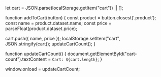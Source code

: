 let cart = JSON.parse(localStorage.getItem("cart")) || [];

function addToCart(button) {
  const product = button.closest('.product');
  const name = product.dataset.name;
  const price = parseFloat(product.dataset.price);

  cart.push({ name, price });
  localStorage.setItem("cart", JSON.stringify(cart));
  updateCartCount();
}

function updateCartCount() {
  document.getElementById("cart-count").textContent = `Cart: ${cart.length}`;
}

window.onload = updateCartCount;